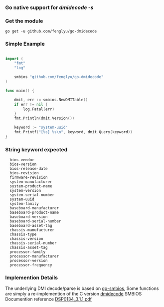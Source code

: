 ### Go native support for *dmidecode -s <keyword>*

### Get the module
```
go get -u github.com/fenglyu/go-dmidecode
```

### Simple Example
```go

import (
	"fmt"
	"log"

	smbios "github.com/fenglyu/go-dmidecode"
)

func main() {

	dmit, err := smbios.NewDMITable()
	if err != nil {
		log.Fatal(err)
	}
	fmt.Println(dmit.Version())

	keyword := "system-uuid"
	fmt.Printf("[%s] %s\n", keyword, dmit.Query(keyword))
}

```

### String keyword expected
```
  bios-vendor
  bios-version
  bios-release-date
  bios-revision
  firmware-revision
  system-manufacturer
  system-product-name
  system-version
  system-serial-number
  system-uuid
  system-family
  baseboard-manufacturer
  baseboard-product-name
  baseboard-version
  baseboard-serial-number
  baseboard-asset-tag
  chassis-manufacturer
  chassis-type
  chassis-version
  chassis-serial-number
  chassis-asset-tag
  processor-family
  processor-manufacturer
  processor-version
  processor-frequency
```

### Implemention Details
The underlying DMI decode/parse is based on [go-smbios](https://CerberusNetworks/go-smbios), Some functions are simply a re-implemention of the C version [dmidecode](https://github.com/mirror/dmidecode)
SMBIOS Documention reference [DSP0134_3.1.1.pdf](https://www.dmtf.org/sites/default/files/standards/documents/DSP0134_3.1.1.pdf)

